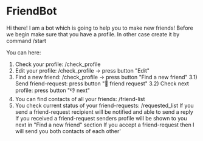 # FriendBot

Hi there!
I am a bot which is going to help you to make new friends!
Before we begin make sure that you have a profile. In other case create it by command /start

You can here:
1) Check your profile: /check_profile
2) Edit your profile: /check_profile -> press button "Edit"
3) Find a new friend: /check_profile -> press button "Find a new friend"
3.1) Send friend-request: press button "🤝 friend request"
3.2) Check next profile: press button "👎 next"
4) You can find contacts of all your friends: /friend-list
5) You check current status of your friend-requests: /requested_list
If you send a friend-request recipient will be notified and able to send a reply
If you received a friend-request senders profile will be shown to you next in "Find a new friend" section
If you accept a friend-request then I will send you both contacts of each other'
